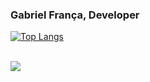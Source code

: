 ### Gabriel França, Developer

[![Top Langs](https://github-readme-stats-git-masterrstaa-rickstaa.vercel.app/api/top-langs/?username=gabrielFrc&&layout=donut-vertical&theme=dracula&exclude_repo=github-readme-stats)](https://github.com/anuraghazra/github-readme-stats)

<br>

<div> 
  <a href="https://www.linkedin.com/in/gabriel-f-82328b214/" target="_blank"><img src="https://img.shields.io/badge/-LinkedIn-%230077B5?style=for-the-badge&logo=linkedin&logoColor=white" target="_blank"></a> 
</div>
